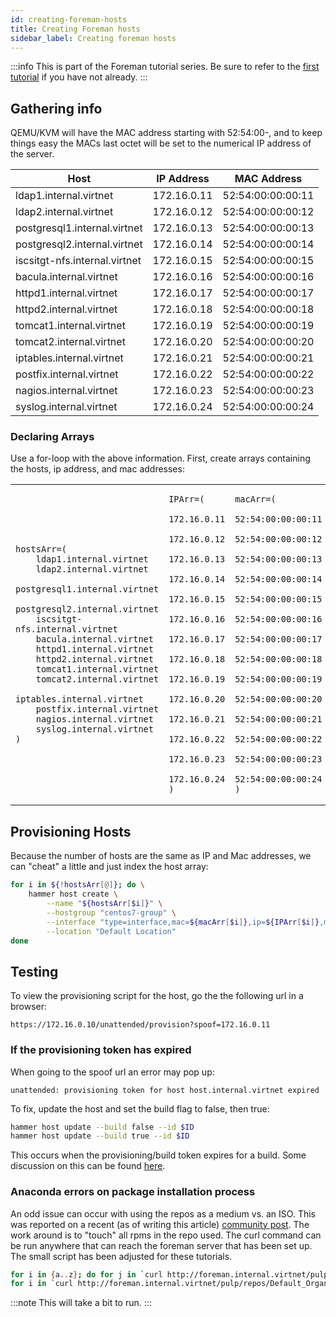 ```yaml
---
id: creating-foreman-hosts
title: Creating Foreman hosts
sidebar_label: Creating foreman hosts
---
```

:::info
This is part of the Foreman tutorial series. Be sure to refer to the [first tutorial](Installing-Foreman-with-Katello.md) if you have not already.
:::

## Gathering info
QEMU/KVM will have the MAC address starting with 52:54:00-, and to keep things easy the MACs last octet will be set to the numerical IP address of the server.

|Host                         | IP Address|      MAC Address|
|-----------------------------|-----------|-----------------|
|ldap1.internal.virtnet       |172.16.0.11|52:54:00:00:00:11|
|ldap2.internal.virtnet       |172.16.0.12|52:54:00:00:00:12|
|postgresql1.internal.virtnet |172.16.0.13|52:54:00:00:00:13|
|postgresql2.internal.virtnet |172.16.0.14|52:54:00:00:00:14|
|iscsitgt-nfs.internal.virtnet|172.16.0.15|52:54:00:00:00:15|
|bacula.internal.virtnet      |172.16.0.16|52:54:00:00:00:16|
|httpd1.internal.virtnet      |172.16.0.17|52:54:00:00:00:17|
|httpd2.internal.virtnet      |172.16.0.18|52:54:00:00:00:18|
|tomcat1.internal.virtnet     |172.16.0.19|52:54:00:00:00:19|
|tomcat2.internal.virtnet     |172.16.0.20|52:54:00:00:00:20|
|iptables.internal.virtnet    |172.16.0.21|52:54:00:00:00:21|
|postfix.internal.virtnet     |172.16.0.22|52:54:00:00:00:22|
|nagios.internal.virtnet      |172.16.0.23|52:54:00:00:00:23|
|syslog.internal.virtnet      |172.16.0.24|52:54:00:00:00:24|

### Declaring Arrays
Use a for-loop with the above information. First, create arrays containing the hosts, ip address, and mac addresses:
<table>
<tr>
<td>

```clike title="hosts array"
hostsArr=(
    ldap1.internal.virtnet
    ldap2.internal.virtnet
    postgresql1.internal.virtnet
    postgresql2.internal.virtnet
    iscsitgt-nfs.internal.virtnet
    bacula.internal.virtnet
    httpd1.internal.virtnet
    httpd2.internal.virtnet
    tomcat1.internal.virtnet
    tomcat2.internal.virtnet
    iptables.internal.virtnet
    postfix.internal.virtnet
    nagios.internal.virtnet
    syslog.internal.virtnet
)
```

</td>
<td>

```clike title="IP array"
IPArr=(
    172.16.0.11
    172.16.0.12
    172.16.0.13
    172.16.0.14
    172.16.0.15
    172.16.0.16
    172.16.0.17
    172.16.0.18
    172.16.0.19
    172.16.0.20
    172.16.0.21
    172.16.0.22
    172.16.0.23
    172.16.0.24
)
```

</td>
<td>

```clike title="Mac array"
macArr=(
    52:54:00:00:00:11
    52:54:00:00:00:12
    52:54:00:00:00:13
    52:54:00:00:00:14
    52:54:00:00:00:15
    52:54:00:00:00:16
    52:54:00:00:00:17
    52:54:00:00:00:18
    52:54:00:00:00:19
    52:54:00:00:00:20
    52:54:00:00:00:21
    52:54:00:00:00:22
    52:54:00:00:00:23
    52:54:00:00:00:24
)
```

</td>
</tr>
</table>

## Provisioning Hosts
Because the number of hosts are the same as IP and Mac addresses, we can "cheat" a little and just index the host array:
```bash
for i in ${!hostsArr[@]}; do \
    hammer host create \
        --name "${hostsArr[$i]}" \
        --hostgroup "centos7-group" \
        --interface "type=interface,mac=${macArr[$i]},ip=${IPArr[$i]},managed=true,primary=true,provision=true" \
        --location "Default Location"
done
```

## Testing
To view the provisioning script for the host, go the the following url in a browser:
```text
https://172.16.0.10/unattended/provision?spoof=172.16.0.11
```

### If the provisioning token has expired
When going to the spoof url an error may pop up:
```text
unattended: provisioning token for host host.internal.virtnet expired
```
To fix, update the host and set the build flag to false, then true:
```bash
hammer host update --build false --id $ID
hammer host update --build true --id $ID
```
This occurs when the provisioning/build token expires for a build. Some discussion on this can be found [here](https://community.theforeman.org/t/build-token-expired-what-is-it-for-and-how-to-configure-it/7567/3).

### Anaconda errors on package installation process
An odd issue can occur with using the repos as a medium vs. an ISO. This was reported on a recent (as of writing this article) [community post](https://community.theforeman.org/t/error-populating-transaction-anaconda-is-retrying/20634/14). The work around is to "touch" all rpms in the repo used. The curl command can be run anywhere that can reach the foreman server that has been set up. The small script has been adjusted for these tutorials.
```bash title="the following was a quick solution to just 'touch' all rpms"
for i in {a..z}; do for j in `curl http://foreman.internal.virtnet/pulp/repos/Default_Organization/Library/custom/CentOS_7/x86_64/Packages/$i/| grep href |awk '{print $2}'|cut -f2 -d">"|cut -f1 -d"<"`; do curl http://foreman.internal.virtnet/pulp/repos/Default_Organization/Library/custom/CentOS_7/x86_64/Packages/$i/$j > /dev/null; done;done
for i in `curl http://foreman.internal.virtnet/pulp/repos/Default_Organization/Library/custom/CentOS_7/x86_64/Packages/3/| grep href |awk '{print $2}'|cut -f2 -d">"|cut -f1 -d"<"`; do curl http://foreman.internal.virtnet/pulp/repos/Default_Organization/Library/custom/CentOS_7/x86_64/Packages/3/$i > /dev/null; done
```
:::note
This will take a bit to run.
:::